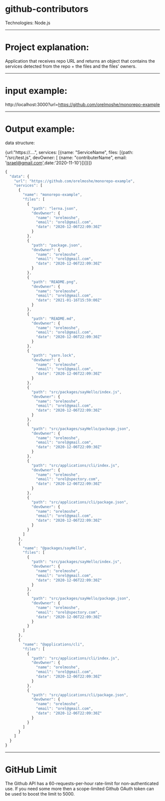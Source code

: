 # github-contributors

Technologies: Node.js

---

# Project explanation:

Application that receives repo URL and returns an object that contains the services detected from the repo + the files and the files' owners.

---
# input example:

http://localhost:3000?url=https://github.com/orelmoshe/monorepo-example

---

# Output example:

data structure:

{url:"https://....", services: [{name: "ServiceName", files: [{path: "/src/test.js", devOwner: [ {name: "contributerName", email: 'israel@gmail.com',date:'2020-11-10'}]}]}]}

```javascript
{
  "data": {
    "url": "https://github.com/orelmoshe/monorepo-example",
    "services": [
      {
        "name": "monorepo-example",
        "files": [
          {
            "path": "lerna.json",
            "devOwner": {
              "name": "orelmoshe",
              "email": "orel@gmail.com",
              "date": "2020-12-06T22:09:30Z"
            }
          },
          {
            "path": "package.json",
            "devOwner": {
              "name": "orelmoshe",
              "email": "orel@gmail.com",
              "date": "2020-12-06T22:09:30Z"
            }
          },
          {
            "path": "README.png",
            "devOwner": {
              "name": "orelmoshe",
              "email": "orel@gmail.com",
              "date": "2021-01-16T15:59:00Z"
            }
          },
          {
            "path": "README.md",
            "devOwner": {
              "name": "orelmoshe",
              "email": "orel@gmail.com",
              "date": "2020-12-06T22:09:30Z"
            }
          },
          {
            "path": "yarn.lock",
            "devOwner": {
              "name": "orelmoshe",
              "email": "orel@gmail.com",
              "date": "2020-12-06T22:09:30Z"
            }
          },
          {
            "path": "src/packages/sayHello/index.js",
            "devOwner": {
              "name": "orelmoshe",
              "email": "orel@gmail.com",
              "date": "2020-12-06T22:09:30Z"
            }
          },
          {
            "path": "src/packages/sayHello/package.json",
            "devOwner": {
              "name": "orelmoshe",
              "email": "orel@gmail.com",
              "date": "2020-12-06T22:09:30Z"
            }
          },
          {
            "path": "src/applications/cli/index.js",
            "devOwner": {
              "name": "orelmoshe",
              "email": "orel@spectory.com",
              "date": "2020-12-06T22:09:30Z"
            }
          },
          {
            "path": "src/applications/cli/package.json",
            "devOwner": {
              "name": "orelmoshe",
              "email": "orel@gmail.com",
              "date": "2020-12-06T22:09:30Z"
            }
          }
        ]
      },
      {
        "name": "@packages/sayHello",
        "files": [
          {
            "path": "src/packages/sayHello/index.js",
            "devOwner": {
              "name": "orelmoshe",
              "email": "orel@gmail.com",
              "date": "2020-12-06T22:09:30Z"
            }
          },
          {
            "path": "src/packages/sayHello/package.json",
            "devOwner": {
              "name": "orelmoshe",
              "email": "orel@spectory.com",
              "date": "2020-12-06T22:09:30Z"
            }
          }
        ]
      },
      {
        "name": "@applications/cli",
        "files": [
          {
            "path": "src/applications/cli/index.js",
            "devOwner": {
              "name": "orelmoshe",
              "email": "orel@gmail.com",
              "date": "2020-12-06T22:09:30Z"
            }
          },
          {
            "path": "src/applications/cli/package.json",
            "devOwner": {
              "name": "orelmoshe",
              "email": "orel@gmail.com",
              "date": "2020-12-06T22:09:30Z"
            }
          }
        ]
      }
    ]
  }
}
```
---

# GitHub Limit

The Github API has a 60-requests-per-hour rate-limit for non-authenticated use. If you need some more then a scope-limited Github OAuth token can be used to boost the limit to 5000.
